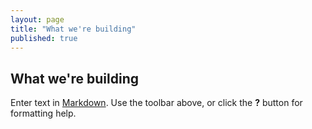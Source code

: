 ```yaml
---
layout: page
title: "What we're building"
published: true
---
```


## What we're building

Enter text in [Markdown](http://daringfireball.net/projects/markdown/). Use the toolbar above, or click the **?** button for formatting help.